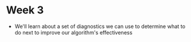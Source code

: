 # Week 3

- We'll learn about a set of diagnostics we can use to determine what to do next to improve our algorithm's effectiveness